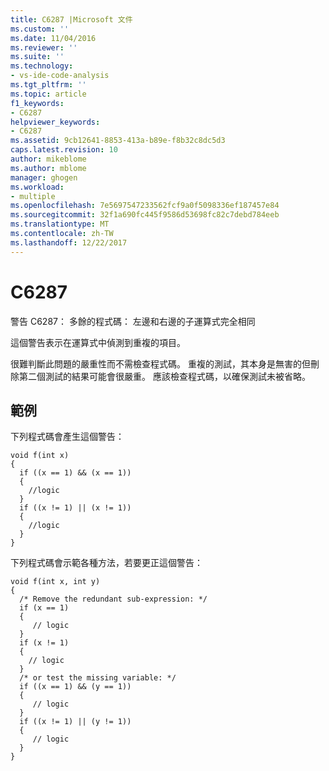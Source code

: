 ```yaml
---
title: C6287 |Microsoft 文件
ms.custom: ''
ms.date: 11/04/2016
ms.reviewer: ''
ms.suite: ''
ms.technology:
- vs-ide-code-analysis
ms.tgt_pltfrm: ''
ms.topic: article
f1_keywords:
- C6287
helpviewer_keywords:
- C6287
ms.assetid: 9cb12641-8853-413a-b89e-f8b32c8dc5d3
caps.latest.revision: 10
author: mikeblome
ms.author: mblome
manager: ghogen
ms.workload:
- multiple
ms.openlocfilehash: 7e5697547233562fcf9a0f5098336ef187457e84
ms.sourcegitcommit: 32f1a690fc445f9586d53698fc82c7debd784eeb
ms.translationtype: MT
ms.contentlocale: zh-TW
ms.lasthandoff: 12/22/2017
---
```

# <a name="c6287"></a>C6287
警告 C6287： 多餘的程式碼： 左邊和右邊的子運算式完全相同  
  
 這個警告表示在運算式中偵測到重複的項目。  
  
 很難判斷此問題的嚴重性而不需檢查程式碼。 重複的測試，其本身是無害的但刪除第二個測試的結果可能會很嚴重。 應該檢查程式碼，以確保測試未被省略。  
  
## <a name="example"></a>範例  
 下列程式碼會產生這個警告：  
  
```  
void f(int x)  
{  
  if ((x == 1) && (x == 1))   
  {  
    //logic   
  }  
  if ((x != 1) || (x != 1))  
  {  
    //logic  
  }  
}  
```  
  
 下列程式碼會示範各種方法，若要更正這個警告：  
  
```  
void f(int x, int y)  
{  
  /* Remove the redundant sub-expression: */  
  if (x == 1)   
  {  
     // logic   
  }  
  if (x != 1)   
  {  
    // logic  
  }  
  /* or test the missing variable: */  
  if ((x == 1) && (y == 1))  
  {  
     // logic  
  }  
  if ((x != 1) || (y != 1))  
  {  
     // logic  
  }  
}  
```